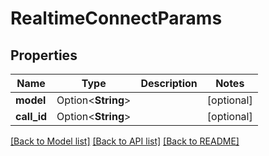 # RealtimeConnectParams

## Properties

Name | Type | Description | Notes
------------ | ------------- | ------------- | -------------
**model** | Option<**String**> |  | [optional]
**call_id** | Option<**String**> |  | [optional]

[[Back to Model list]](../README.md#documentation-for-models) [[Back to API list]](../README.md#documentation-for-api-endpoints) [[Back to README]](../README.md)


